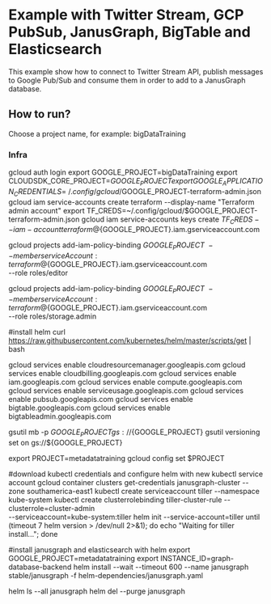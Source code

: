 # Example with Twitter Stream, GCP PubSub, JanusGraph, BigTable and Elasticsearch

This example show how to connect to Twitter Stream API, publish messages to Google Pub/Sub and consume them in order to add to a JanusGraph database.

## How to run?

Choose a project name, for example: bigDataTraining

### Infra

gcloud auth login
export GOOGLE_PROJECT=bigDataTraining
export CLOUDSDK_CORE_PROJECT=$GOOGLE_PROJECT
export GOOGLE_APPLICATION_CREDENTIALS=~/.config/gcloud/$GOOGLE_PROJECT-terraform-admin.json
gcloud iam service-accounts create terraform --display-name "Terraform admin account"
export TF_CREDS=~/.config/gcloud/$GOOGLE_PROJECT-terraform-admin.json
gcloud iam service-accounts keys create ${TF_CREDS} --iam-account terraform@${GOOGLE_PROJECT}.iam.gserviceaccount.com


gcloud projects add-iam-policy-binding ${GOOGLE_PROJECT} \
  --member serviceAccount:terraform@${GOOGLE_PROJECT}.iam.gserviceaccount.com \
  --role roles/editor

gcloud projects add-iam-policy-binding ${GOOGLE_PROJECT} \
  --member serviceAccount:terraform@${GOOGLE_PROJECT}.iam.gserviceaccount.com \
  --role roles/storage.admin

#install helm
curl https://raw.githubusercontent.com/kubernetes/helm/master/scripts/get | bash

gcloud services enable cloudresourcemanager.googleapis.com
gcloud services enable cloudbilling.googleapis.com
gcloud services enable iam.googleapis.com
gcloud services enable compute.googleapis.com
gcloud services enable serviceusage.googleapis.com
gcloud services enable pubsub.googleapis.com
gcloud services enable bigtable.googleapis.com
gcloud services enable bigtableadmin.googleapis.com

gsutil mb -p ${GOOGLE_PROJECT} gs://${GOOGLE_PROJECT}
gsutil versioning set on gs://${GOOGLE_PROJECT}





export PROJECT=metadatatraining
gcloud config set $PROJECT


#download kubectl credentials and configure helm with new kubectl service account 
gcloud container clusters get-credentials janusgraph-cluster --zone southamerica-east1
kubectl create serviceaccount tiller --namespace kube-system
kubectl create clusterrolebinding tiller-cluster-rule --clusterrole=cluster-admin \
    --serviceaccount=kube-system:tiller
helm init --service-account=tiller
until (timeout 7 helm version > /dev/null 2>&1); do echo "Waiting for tiller install..."; done


#install janusgraph and elasticsearch with helm
export GOOGLE_PROJECT=metadatatraining
export INSTANCE_ID=graph-database-backend
helm install --wait --timeout 600 --name janusgraph stable/janusgraph -f helm-dependencies/janusgraph.yaml

helm ls --all janusgraph
helm del --purge janusgraph

